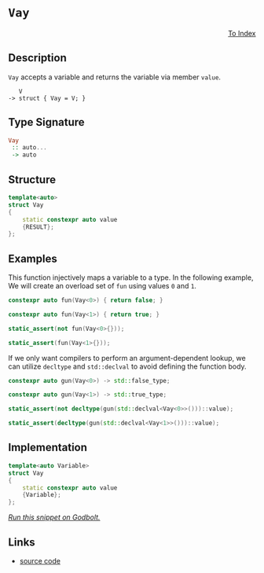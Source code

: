 <!-- Copyright 2024 Feng Mofan
SPDX-License-Identifier: Apache-2.0 -->

# `Vay`

<p style='text-align: right;'><a href="../utilities.md#vay">To Index</a></p>

## Description

`Vay` accepts a variable and returns the variable via member `value`.

<pre><code>   V
-> struct { Vay = V; }</code></pre>

## Type Signature

```Haskell
Vay
 :: auto...
 -> auto
```

## Structure

```C++
template<auto>
struct Vay
{
    static constexpr auto value
    {RESULT};
};
```

## Examples

This function injectively maps a variable to a type.
In the following example, We will create an overload set of `fun` using values `0` and `1`.

```C++
constexpr auto fun(Vay<0>) { return false; }

constexpr auto fun(Vay<1>) { return true; }

static_assert(not fun(Vay<0>{}));

static_assert(fun(Vay<1>{}));
```

If we only want compilers to perform an argument-dependent lookup, we can utilize `decltype` and `std::declval` to avoid defining the function body.

```C++
constexpr auto gun(Vay<0>) -> std::false_type;

constexpr auto gun(Vay<1>) -> std::true_type;

static_assert(not decltype(gun(std::declval<Vay<0>>()))::value);

static_assert(decltype(gun(std::declval<Vay<1>>()))::value);
```

## Implementation

```C++
template<auto Variable>
struct Vay
{
    static constexpr auto value
    {Variable};
};
```

[*Run this snippet on Godbolt.*](https://godbolt.org/#z:OYLghAFBqd5QCxAYwPYBMCmBRdBLAF1QCcAaPECAMzwBtMA7AQwFtMQByARg9KtQYEAysib0QXACx8BBAKoBnTAAUAHpwAMvAFYTStJg1DIApACYAQuYukl9ZATwDKjdAGFUtAK4sGIAMykrgAyeAyYAHI%2BAEaYxCAAbKQADqgKhE4MHt6%2BeqnpjgKh4VEssfFctpj2hQxCBEzEBNk%2BfoF2mA6Z9Y0ExZExcYm2DU0tuZUKo31hA2VDXACUtqhexMjsHASYLMkG2yb%2BbkxeRADUAGqNeEzR9IfYJhoAglPEXg5nALICqEQMAE8ns8TAB2KwvM5Qs5TJiOZBnNAMKaYVTJYhnE7nABuYi8mGB0LOYIsV2INzuBNBABFDhZiS8wbT/BCQS8APQAKm5PN5fPZwK5PLOABVsEIRUIzryBRy%2BfKZcDBbyzgAxPDEKaizBaxUvJEotEYrGoM5ULwMCA/Bh/ARAo4aB6LYngs7ETAENYMM1iJR0l20xn6gSG9GY06m82W622wGHNxcJ0u%2Bnuz3Eb0Ed4ElkBpUvWHwgD6TAUSiaEBtBDNFqtv3%2B9rcjv8j3BTMWizpedeDSLJbLBGoNZj9fjiebJLbHZZXaF3LOQk6AnQ2t1PNlILM/jCyG8WGJR1OdEI9seQeeBu2RvD52AQ7rdvjTewzoAtA8YQR0CAQFRfZhCwQALJNmrLAheqJhiaZy3tG95xkcY7Pmcb7Nh%2BX4gJm%2BIAUBIFdgWeDIMWpZxAOlZnFgO6AcB0A1lM6EUbQuK0PGw4Pg6DwPBA7aLN%2BTH4lOoH5j2BFEf2EAMVRmA0ZadHfgxTEsXBDaIZx3G8XimACRwyy0JwACsvB%2BBwWikKgnBuNY1gwqs6yYMSm48KQBCaNpywANYgHpkgAHQaJIXCgv4Gh6RoZgJAkZgAByRfonCSLwLASBoGikEZJlmRwvAKCAKXOcZ2mkHAsAwIgICrAQySnOQlBoLsdBxBErCbKokUJC%2BCSSNByAIlI3lmLwmD4EQ5JfpU/CCCIYjsFIMiCIoKjqPlpC6JUADuxBMMknA8Dp%2BmGS5pmcAA8qclVVqgVBnC1bUdV1PU%2BWYZwQB4dX0Bi5j%2BEsvB5VoywQEgtXJPVZAUBAgPAyAwBSGYfB0NsmqUNEB3RGEjQAttvAo8wxAAkd0TaJ0eWObVbCCEdDC0OjS1YNEXjAMctC0Nl3C8FgLCGMA4jUxqhN4NiOoHainSnJsjlhNsulLbQeDRBtOMeFgB2ZngiUs6Q/PENEaSYNSOwc9LRgucsVAGMACgXHgmCrUdwFGY543CKI4gzQ781qAdK36BzKCWZY%2Bgy9lkDLKgyS1MzL50Yc1KmJY1hmOlGsjQLQdVDUmQuAw7ieK0eghLMpTlHkaQZAI4x%2BJU%2BQlww/QFwsqe8wIPRjNnEz110jfTDXgwVCMvRl3osJNF38wVMsCg2RsEi7RwBmpQdGVXa17WdcA3VnL1j0QLghAkPZn2LN9RvLAgmBMFg8RcaQHmSP43kAJz%2BKCkh%2BWYkgJMlekJHfsUcPFpCJZ9byCQuAJEinfSKICvJcD0g/JIaVeAZSyjlJyRtColX%2BmVU6VVQbgzeo1NgnBGgsGxKCF8TBEQGCMOvO%2B3kuC%2BQGkNEgeBRqzUdlNCQ0hXZKHdktXQMN1qbQxtPWe8DDocBOhVU4ZwLqYmIMQ0h5Cdwc2obQ3yT0XpAzenvMwB8UH5T%2BgDVAr04jVTBkYzRQwiEkJfEoowXA75cBSjQWg8NsoQCRktLGaMMakC8TjPGBMHA%2BJJowAg5NKYHRpnTBmTMfFs31psEy%2BB3RdH5szEyQtkAix8eLaoB1payzRgrRJ31ySq0chrLWShdbsyMAbUA%2Bi%2BCm3Npba2tsfEO0ms7Thsg3aLRMnwr2hsY5WD9gUwOl8Q5h04BHT8UcRlxwTnEJOEyx7VAbn4CArh%2B6VDziUbuRcCiZB2SkYutRh6F0mOs9udRpgnI6DcpuMx9kjwHnclu5de5D3zgcpYKw1iTz%2BZLER89OCyPkWQihyj7GqI0E9bew095fT0b9Y%2Bp9z6UGnn/ABNC/KghgaCQKkhX4dUqKIxBthkE/QKkVUq5UzqmNwQ1JqhC5G3RYAobECJsQwv2DqAgDCd4jT0J0p200elzW4f0nQARSACK2izYR%2B0loZQkWdaRl0iHss5dy3lcJ%2BXqPMcDPe/hdHUoMSgI1b1GVWqGFy5IyRCw8rvoWPlUxixss4XDOIbiPEmT8VTRyAaAmE2CUY0mYSKZUySZgWm9MxCxLVvEupJTSDJN5mkwWqhhbbByYIPJUsZZywBMUpWZSfGVO1jU/WYQGm/SaUwM2FsrY20YB02QXTxWsL6R7WVlDjC%2BxsOM%2BAwdQ6ZGZuyWSCzLDxwQYnZhydL4PNqBnLOORPl7LmJc05RzS4fMOVXC5ddl3dHeeuge1zahPKPT3QezR92TE7j815fzx4AumkqueKqwVas6hyrlZxnXeTdVWLejD3oOTNUfUgJ8z5DEvpLbFIAzA0P8P4PSIV/LJTQ6CUBX70qcCQblaD189L3z0pFMKd9JB30Co/LggRJb%2BGVQRzKKLXI/36vhhBhH2PtnVj69OkggA)

## Links

- [source code](../../../conceptrodon/vay.hpp)
